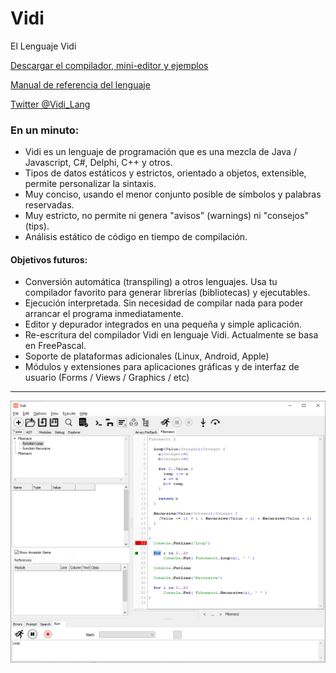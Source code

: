 # Vidi
El Lenguaje Vidi

[Descargar el compilador, mini-editor y ejemplos](https://github.com/davidberneda/Vidi/releases/tag/v0.0.13-alpha)

[Manual de referencia del lenguaje](documentation/Vidi_Language_Reference.md)

[Twitter @Vidi_Lang](https://twitter.com/Vidi_Lang)

### En un minuto:

* Vidi es un lenguaje de programación que es una mezcla de Java / Javascript, C#, Delphi, C++ y otros.
* Tipos de datos estáticos y estrictos, orientado a objetos, extensible, permite personalizar la sintaxis.
* Muy conciso, usando el menor conjunto posible de símbolos y palabras reservadas.
* Muy estricto, no permite ni genera "avisos" (warnings) ni "consejos" (tips).
* Análisis estático de código en tiempo de compilación.

#### Objetivos futuros:

* Conversión automática (transpiling) a otros lenguajes. Usa tu compilador favorito para generar librerías (bibliotecas) y ejecutables.
* Ejecución interpretada. Sin necesidad de compilar nada para poder arrancar el programa inmediatamente.
* Editor y depurador integrados en una pequeña y simple aplicación.
* Re-escritura del compilador Vidi en lenguaje Vidi. Actualmente se basa en FreePascal.
* Soporte de plataformas adicionales (Linux, Android, Apple)
* Módulos y extensiones para aplicaciones gráficas y de interfaz de usuario (Forms / Views / Graphics / etc)

---

![Vidi IDE](documentation/images/fibonacci_0.0.12.png "Ejemplo Editor Vidi")

